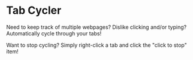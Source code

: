 # Tab Cycler

Need to keep track of multiple webpages? Dislike clicking and/or typing? Automatically cycle through your tabs!

Want to stop cycling? Simply right-click a tab and click the "click to stop" item!